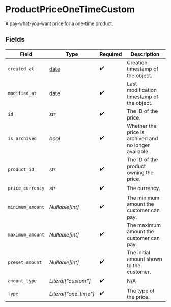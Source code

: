 # ProductPriceOneTimeCustom

A pay-what-you-want price for a one-time product.


## Fields

| Field                                                                | Type                                                                 | Required                                                             | Description                                                          |
| -------------------------------------------------------------------- | -------------------------------------------------------------------- | -------------------------------------------------------------------- | -------------------------------------------------------------------- |
| `created_at`                                                         | [date](https://docs.python.org/3/library/datetime.html#date-objects) | :heavy_check_mark:                                                   | Creation timestamp of the object.                                    |
| `modified_at`                                                        | [date](https://docs.python.org/3/library/datetime.html#date-objects) | :heavy_check_mark:                                                   | Last modification timestamp of the object.                           |
| `id`                                                                 | *str*                                                                | :heavy_check_mark:                                                   | The ID of the price.                                                 |
| `is_archived`                                                        | *bool*                                                               | :heavy_check_mark:                                                   | Whether the price is archived and no longer available.               |
| `product_id`                                                         | *str*                                                                | :heavy_check_mark:                                                   | The ID of the product owning the price.                              |
| `price_currency`                                                     | *str*                                                                | :heavy_check_mark:                                                   | The currency.                                                        |
| `minimum_amount`                                                     | *Nullable[int]*                                                      | :heavy_check_mark:                                                   | The minimum amount the customer can pay.                             |
| `maximum_amount`                                                     | *Nullable[int]*                                                      | :heavy_check_mark:                                                   | The maximum amount the customer can pay.                             |
| `preset_amount`                                                      | *Nullable[int]*                                                      | :heavy_check_mark:                                                   | The initial amount shown to the customer.                            |
| `amount_type`                                                        | *Literal["custom"]*                                                  | :heavy_check_mark:                                                   | N/A                                                                  |
| `type`                                                               | *Literal["one_time"]*                                                | :heavy_check_mark:                                                   | The type of the price.                                               |